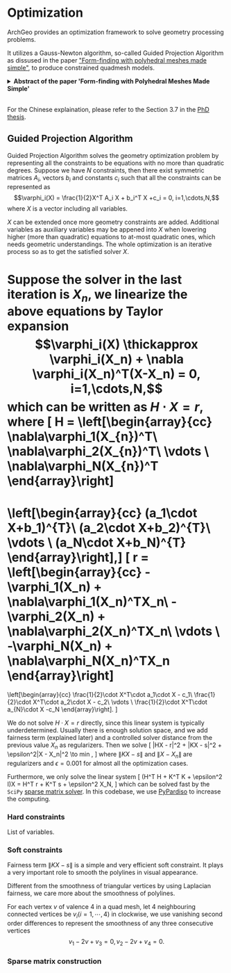 # Optimization

ArchGeo provides an optimization framework to solve geometry processing problems.

It utilizes a Gauss-Newton algorithm, so-called Guided Projection Algorithm as dissused in the paper ["Form-finding with polyhedral meshes made simple"](https://doi.org/10.1145/2601097.2601213), to produce constrained quadmesh models.


<details>
<summary><span style="font-weight: bold;">Abstract of the paper 'Form-finding with Polyhedral Meshes Made Simple'</span></summary>

  We solve the form-finding problem for polyhedral meshes in a way which combines form, function and fabrication; taking care of user-specified constraints like boundary interpolation, planarity of faces, statics, panel size and shape, enclosed volume, and last, but not least, cost. Our main application is the interactive modeling of meshes for architectural and industrial design. Our approach can be described as guided exploration of the constraint space whose algebraic structure is simplified by introducing auxiliary variables and ensuring that constraints are at most quadratic. Computationally, we perform a projection onto the constraint space which is biased towards low values of an energy which expresses desirable "soft" properties like fairness. We have created a tool which elegantly handles difficult tasks, such as taking boundary-alignment of polyhedral meshes into account, planarization, fairing under planarity side conditions, handling hybrid meshes, and extending the treatment of static equilibrium to shapes which possess overhanging parts.

</details>
<br>


For the Chinese explaination, please refer to the Section 3.7 in the [PhD thesis](https://www.huiwang.me/assets/pdf/hui-phd-thesis.pdf).

## Guided Projection Algorithm

Guided Projection Algorithm solves the geometry optimization problem by representing all the constraints to be equations with no more than quadratic degrees.
Suppose we have $N$ constraints, then there exist symmetric matrices $A_i$, vectors $b_i$ and constants $c_i$ such that all the constraints can be represented as
$$\varphi_i(X) = \frac{1}{2}X^T A_i X + b_i^T X +c_i = 0, i=1,\cdots,N,$$
where $X$ is a vector including all variables.

$X$ can be extended once more geometry constraints are added. 
Additional variables as auxiliary variables may be appened into $X$ when lowering higher (more than quadratic) equations to at-most quadratic ones, which needs geometric understandings.
The whole optimization is an iterative process so as to get the satisfied solver $X$. 

Suppose the solver in the last iteration is $X_n$, we linearize the above equations by Taylor expansion
$$\varphi_i(X) \thickapprox \varphi_i(X_n) + \nabla \varphi_i(X_n)^T(X-X_n) = 0, i=1,\cdots,N,$$
which can be written as $H \cdot X  = r$, where 
\[ H =
\left[\begin{array}{cc}
\nabla\varphi_1(X_{n})^T\\
\nabla\varphi_2(X_{n})^T\\
\vdots \\
\nabla\varphi_N(X_{n})^T
\end{array}\right]
 =
\left[\begin{array}{cc}
(a_1\cdot X+b_1)^{T}\\
(a_2\cdot X+b_2)^{T}\\
\vdots \\
(a_N\cdot X+b_N)^{T}
\end{array}\right],\]
\[
r =
\left[\begin{array}{cc}
-\varphi_1(X_n) + \nabla\varphi_1(X_n)^TX_n\\
-\varphi_2(X_n) + \nabla\varphi_2(X_n)^TX_n\\
\vdots \\
-\varphi_N(X_n) + \nabla\varphi_N(X_n)^TX_n
\end{array}\right]
=
\left[\begin{array}{cc}
\frac{1}{2}\cdot X^T\cdot a_1\cdot X - c_1\\
\frac{1}{2}\cdot X^T\cdot a_2\cdot X - c_2\\
\vdots \\
\frac{1}{2}\cdot X^T\cdot a_{N}\cdot X -c_N
\end{array}\right].
\]

We do not solve $H \cdot X  = r$ directly, since this linear system is typically underdetermined.
Usually there is enough solution space, and we add fairness term (explained later) and 
a controlled solver distance from the previous value $X_n$ as regularizers.
Then we solve 
\[
\|HX - r\|^2 + \|KX - s\|^2 + \epsilon^2\|X - X_n\|^2 \to min ,
\]
where $\|KX - s\|$ and $\|X - X_n\|$ are regularizers and $\epsilon=0.001$ for almost all the optimization cases.

Furthermore, we only solve the linear system
\[
(H^T H +  K^T K + \epsilon^2 I)X = H^T r +  K^T s + \epsilon^2 X_N,
\]
which can be solved fast by the `SciPy` [sparse matrix solver](https://docs.scipy.org/doc/scipy/reference/generated/scipy.sparse.linalg.spsolve.html#scipy.sparse.linalg.spsolve).
In this codebase, we use [PyPardiso](https://pypi.org/project/pypardiso/) to increase the computing.





### Hard constraints


List of variables.


### Soft constraints

Fairness term $\|KX - s\|$ is a simple and very efficient soft constraint. It plays a very important role to smooth the polylines in visual appearance.

Different from the smoothness of triangular vertices by using Laplacian fairness,
we care more about the smoothness of polylines.

For each vertex $v$ of valence 4 in a quad mesh, let 4 neighbouring connected vertices be $v_i(i=1,\cdots,4)$ in clockwise, we use vanishing second order differences to represent the smoothness of any three consecutive vertices
$$v_1 -2 v + v_3=0, v_2 -2 v + v_4=0.$$

### Sparse matrix construction

